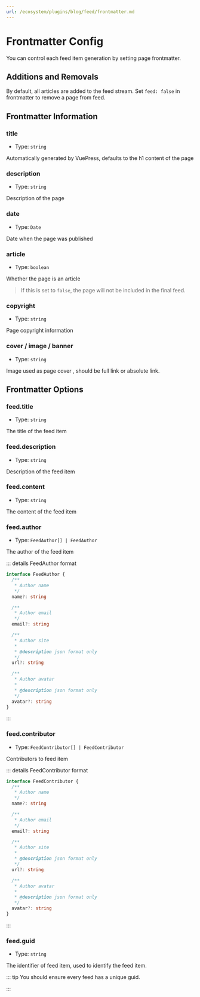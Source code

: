 ```yaml
---
url: /ecosystem/plugins/blog/feed/frontmatter.md
---
```

# Frontmatter Config

You can control each feed item generation by setting page frontmatter.

## Additions and Removals

By default, all articles are added to the feed stream. Set `feed: false` in frontmatter to remove a page from feed.

## Frontmatter Information

### title

* Type: `string`

Automatically generated by VuePress, defaults to the h1 content of the page

### description

* Type: `string`

Description of the page

### date

* Type: `Date`

Date when the page was published

### article

* Type: `boolean`

Whether the page is an article

> If this is set to `false`, the page will not be included in the final feed.

### copyright

* Type: `string`

Page copyright information

### cover / image / banner

* Type: `string`

Image used as page cover , should be full link or absolute link.

## Frontmatter Options

### feed.title

* Type: `string`

The title of the feed item

### feed.description

* Type: `string`

Description of the feed item

### feed.content

* Type: `string`

The content of the feed item

### feed.author

* Type: `FeedAuthor[] | FeedAuthor`

The author of the feed item

::: details FeedAuthor format

```ts
interface FeedAuthor {
  /**
   * Author name
   */
  name?: string

  /**
   * Author email
   */
  email?: string

  /**
   * Author site
   *
   * @description json format only
   */
  url?: string

  /**
   * Author avatar
   *
   * @description json format only
   */
  avatar?: string
}
```

:::

### feed.contributor

* Type: `FeedContributor[] | FeedContributor`

Contributors to feed item

::: details FeedContributor format

```ts
interface FeedContributor {
  /**
   * Author name
   */
  name?: string

  /**
   * Author email
   */
  email?: string

  /**
   * Author site
   *
   * @description json format only
   */
  url?: string

  /**
   * Author avatar
   *
   * @description json format only
   */
  avatar?: string
}
```

:::

### feed.guid

* Type: `string`

The identifier of feed item, used to identify the feed item.

::: tip You should ensure every feed has a unique guid.

:::
